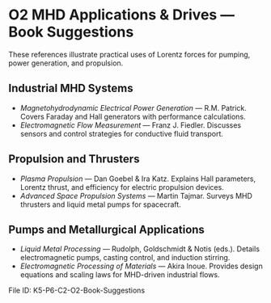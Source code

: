 # O2 MHD Applications & Drives — Book Suggestions

These references illustrate practical uses of Lorentz forces for pumping, power generation, and propulsion.

## Industrial MHD Systems
- *Magnetohydrodynamic Electrical Power Generation* — R.M. Patrick. Covers Faraday and Hall generators with performance calculations.
- *Electromagnetic Flow Measurement* — Franz J. Fiedler. Discusses sensors and control strategies for conductive fluid transport.

## Propulsion and Thrusters
- *Plasma Propulsion* — Dan Goebel & Ira Katz. Explains Hall parameters, Lorentz thrust, and efficiency for electric propulsion devices.
- *Advanced Space Propulsion Systems* — Martin Tajmar. Surveys MHD thrusters and liquid metal pumps for spacecraft.

## Pumps and Metallurgical Applications
- *Liquid Metal Processing* — Rudolph, Goldschmidt & Notis (eds.). Details electromagnetic pumps, casting control, and induction stirring.
- *Electromagnetic Processing of Materials* — Akira Inoue. Provides design equations and scaling laws for MHD-driven industrial flows.

File ID: K5-P6-C2-O2-Book-Suggestions
